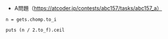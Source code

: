 - A問題（https://atcoder.jp/contests/abc157/tasks/abc157_a）

```
n = gets.chomp.to_i

puts (n / 2.to_f).ceil
```
